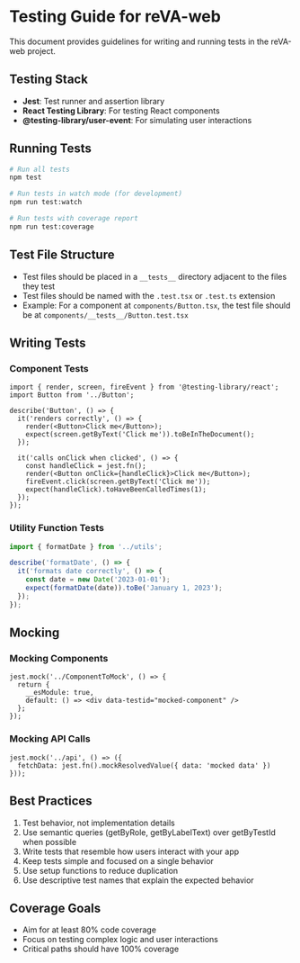 # Testing Guide for reVA-web

This document provides guidelines for writing and running tests in the reVA-web project.

## Testing Stack

- **Jest**: Test runner and assertion library
- **React Testing Library**: For testing React components
- **@testing-library/user-event**: For simulating user interactions

## Running Tests

```bash
# Run all tests
npm test

# Run tests in watch mode (for development)
npm run test:watch

# Run tests with coverage report
npm run test:coverage
```

## Test File Structure

- Test files should be placed in a `__tests__` directory adjacent to the files they test
- Test files should be named with the `.test.tsx` or `.test.ts` extension
- Example: For a component at `components/Button.tsx`, the test file should be at `components/__tests__/Button.test.tsx`

## Writing Tests

### Component Tests

```tsx
import { render, screen, fireEvent } from '@testing-library/react';
import Button from '../Button';

describe('Button', () => {
  it('renders correctly', () => {
    render(<Button>Click me</Button>);
    expect(screen.getByText('Click me')).toBeInTheDocument();
  });

  it('calls onClick when clicked', () => {
    const handleClick = jest.fn();
    render(<Button onClick={handleClick}>Click me</Button>);
    fireEvent.click(screen.getByText('Click me'));
    expect(handleClick).toHaveBeenCalledTimes(1);
  });
});
```

### Utility Function Tests

```ts
import { formatDate } from '../utils';

describe('formatDate', () => {
  it('formats date correctly', () => {
    const date = new Date('2023-01-01');
    expect(formatDate(date)).toBe('January 1, 2023');
  });
});
```

## Mocking

### Mocking Components

```tsx
jest.mock('../ComponentToMock', () => {
  return {
    __esModule: true,
    default: () => <div data-testid="mocked-component" />
  };
});
```

### Mocking API Calls

```tsx
jest.mock('../api', () => ({
  fetchData: jest.fn().mockResolvedValue({ data: 'mocked data' })
}));
```

## Best Practices

1. Test behavior, not implementation details
2. Use semantic queries (getByRole, getByLabelText) over getByTestId when possible
3. Write tests that resemble how users interact with your app
4. Keep tests simple and focused on a single behavior
5. Use setup functions to reduce duplication
6. Use descriptive test names that explain the expected behavior

## Coverage Goals

- Aim for at least 80% code coverage
- Focus on testing complex logic and user interactions
- Critical paths should have 100% coverage